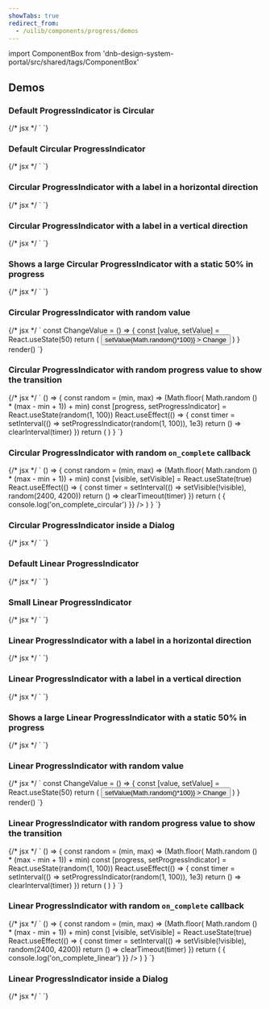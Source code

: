 ```yaml
---
showTabs: true
redirect_from:
  - /uilib/components/progress/demos
---
```


import ComponentBox from 'dnb-design-system-portal/src/shared/tags/ComponentBox'

## Demos

### Default ProgressIndicator is Circular

<ComponentBox>
	{/* jsx */ `
<ProgressIndicator />
`}
</ComponentBox>

### Default Circular ProgressIndicator

<ComponentBox>
	{/* jsx */ `
<ProgressIndicator
  type="circular"
/>
`}
</ComponentBox>

### Circular ProgressIndicator with a label in a horizontal direction

<ComponentBox>
	{/* jsx */ `
<ProgressIndicator
  // label="Custom label ..."
  type="circular"
  show_label="true"
  label_direction="horizontal"
/>
`}
</ComponentBox>

### Circular ProgressIndicator with a label in a vertical direction

<ComponentBox>
	{/* jsx */ `
<ProgressIndicator
  // label="Custom label ..."
  type="circular"
  show_label="true"
  label_direction="vertical"
/>
`}
</ComponentBox>

### Shows a large Circular ProgressIndicator with a static 50% in progress

<ComponentBox data-visual-test="progress-indicator-circular--primary">
	{/* jsx */ `
  <ProgressIndicator
    type="circular"
    progress="50"
    size="large"
    no_animation
  />
`}
</ComponentBox>

### Circular ProgressIndicator with random value

<ComponentBox useRender>
	{/* jsx */ `
const ChangeValue = () => {
	const [value, setValue] = React.useState(50)
	return (
		<FormRow centered>
			<ProgressIndicator
        type="circular"
				progress={value}
				show_label
				no_animation
			/>
			<Button
				left
				size="small"
				variant="secondary"
				onClick={() => setValue(Math.random()*100)}
			>
				Change
			</Button>
		</FormRow>
	)
}
render(<ChangeValue />)
`}
</ComponentBox>

### Circular ProgressIndicator with random progress value to show the transition

<ComponentBox noFragments={false}>
	{/* jsx */ `
() => {
  const random = (min, max) => (Math.floor( Math.random () * (max - min + 1)) + min)
  const [progress, setProgressIndicator] = React.useState(random(1, 100))
  React.useEffect(() => {
    const timer = setInterval(() => setProgressIndicator(random(1, 100)), 1e3)
    return () => clearInterval(timer)
  })
  return (
    <ProgressIndicator
      type="circular"
      size="large"
      progress={progress}
    />
  )
}
`}
</ComponentBox>

### Circular ProgressIndicator with random `on_complete` callback

<ComponentBox noFragments={false}>
	{/* jsx */ `
() => {
  const random = (min, max) => (Math.floor( Math.random () * (max - min + 1)) + min)
  const [visible, setVisible] = React.useState(true)
  React.useEffect(() => {
    const timer = setInterval(() => setVisible(!visible), random(2400, 4200))
    return () => clearTimeout(timer)
  })
  return (
    <ProgressIndicator
      type="circular"
      size="large"  
      visible={visible}
      on_complete={() => {
        console.log('on_complete_circular')
      }}
    />
  )
}
`}
</ComponentBox>

### Circular ProgressIndicator inside a Dialog

<ComponentBox>
	{/* jsx */ `
<Dialog
  spacing={false}
  fullscreen={false}
  alignContent="centered"
  hideCloseButton
  triggerAttributes={{
    text: 'Show',
  }}
  preventClose={false}
  maxWidth="12rem"
>
  <ProgressIndicator
    type="circular"
    show_label
    label_direction="vertical"
    top="large"
    bottom="large"
    size="large"
  />
</Dialog>
`}
</ComponentBox>

### Default Linear ProgressIndicator

<ComponentBox>
	{/* jsx */ `
  <ProgressIndicator 
    type="linear" 
  />
`}
</ComponentBox>

### Small Linear ProgressIndicator

<ComponentBox>
	{/* jsx */ `
  <ProgressIndicator 
    type="linear"
    size="small"
  />
`}
</ComponentBox>

### Linear ProgressIndicator with a label in a horizontal direction

<ComponentBox>
	{/* jsx */ `
<ProgressIndicator
  type="linear"
  // label="Custom label ..."
  show_label="true"
  label_direction="horizontal"
/>
`}
</ComponentBox>

### Linear ProgressIndicator with a label in a vertical direction

<ComponentBox>
	{/* jsx */ `
<ProgressIndicator
  type="linear"
  // label="Custom label ..."
  show_label="true"
  label_direction="vertical"
/>
`}
</ComponentBox>

### Shows a large Linear ProgressIndicator with a static 50% in progress

<ComponentBox data-visual-test="progress-indicator-linear--primary">
	{/* jsx */ `
  <ProgressIndicator 
    type="linear" 
    progress="50"
    size="large"
    no_animation
  />
`}
</ComponentBox>

### Linear ProgressIndicator with random value

<ComponentBox useRender>
	{/* jsx */ `
const ChangeValue = () => {
	const [value, setValue] = React.useState(50)
	return (
		<FormRow centered>
			<ProgressIndicator
        type="linear" 
				progress={value}
				no_animation
			/>
			<Button
				left
				size="small"
				variant="secondary"
				onClick={() => setValue(Math.random()*100)}
			>
				Change
			</Button>
		</FormRow>
	)
}
render(<ChangeValue />)
`}
</ComponentBox>

### Linear ProgressIndicator with random progress value to show the transition

<ComponentBox noFragments={false}>
	{/* jsx */ `
() => {
  const random = (min, max) => (Math.floor( Math.random () * (max - min + 1)) + min)
  const [progress, setProgressIndicator] = React.useState(random(1, 100))
  React.useEffect(() => {
    const timer = setInterval(() => setProgressIndicator(random(1, 100)), 1e3)
    return () => clearInterval(timer)
  })
  return (
    <ProgressIndicator
      type="linear"
      progress={progress}
    />
  )
}
`}
</ComponentBox>

### Linear ProgressIndicator with random `on_complete` callback

<ComponentBox noFragments={false}>
	{/* jsx */ `
() => {
  const random = (min, max) => (Math.floor( Math.random () * (max - min + 1)) + min)
  const [visible, setVisible] = React.useState(true)
  React.useEffect(() => {
    const timer = setInterval(() => setVisible(!visible), random(2400, 4200))
    return () => clearTimeout(timer)
  })
  return (
    <ProgressIndicator
      type="linear"
      size="large"  
      visible={visible}
      on_complete={() => {
        console.log('on_complete_linear')
      }}
    />
  )
}
`}
</ComponentBox>

### Linear ProgressIndicator inside a Dialog

<ComponentBox>
	{/* jsx */ `
<Dialog
  spacing={false}
  fullscreen={false}
  alignContent="centered"
  hideCloseButton
  triggerAttributes={{
    text: 'Show',
  }}
  preventClose={false}
  maxWidth="12rem"
>
  <ProgressIndicator
    type="linear"
    show_label
    label_direction="vertical"
    top="large"
    bottom="large"
  />
</Dialog>
`}
</ComponentBox>
